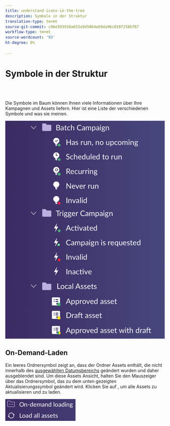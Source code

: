 ```yaml
---
title: understand-icons-in-the-tree
description: Symbole in der Struktur
translation-type: tm+mt
source-git-commit: c96e593938a653a9d5064e69da96c0107258bf87
workflow-type: tm+mt
source-wordcount: '93'
ht-degree: 0%

---
```



# Symbole in der Struktur

<br> 

Die Symbole im Baum können Ihnen viele Informationen über Ihre Kampagnen und Assets liefern. Hier ist eine Liste der verschiedenen Symbole und was sie meinen.

![Bild eins](/help/sky/assets/tree/understanding-icons-in-the-tree/understanding-icons-in-the-tree-1.png)

## On-Demand-Laden

Ein leeres Ordnersymbol zeigt an, dass der Ordner Assets enthält, die nicht innerhalb des [ausgewählten Datumsbereichs](/help/sky/configuring-the-tree.md) geändert wurden und daher ausgeblendet sind. Um diese Assets Ansicht, halten Sie den Mauszeiger über das Ordnersymbol, das zu dem unten gezeigten Aktualisierungssymbol geändert wird. Klicken Sie auf , um alle Assets zu aktualisieren und zu laden.

![Bild zwei](/help/sky/assets/tree/understanding-icons-in-the-tree/understanding-icons-in-the-tree-2.png)
